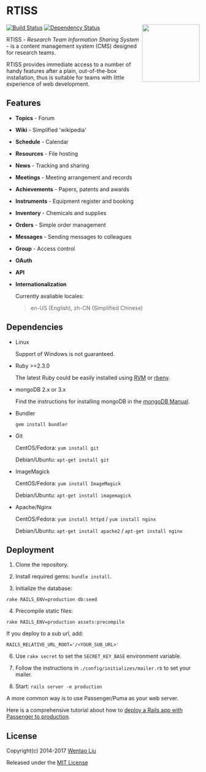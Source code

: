 # RTISS

<img align="right" height="150" src="https://wentaoliu.github.io/rtiss/img/rtiss-logo.svg">

[![Build Status](https://travis-ci.org/wentaoliu/rtiss.svg?branch=master)](https://travis-ci.org/wentaoliu/rtiss)
[![Dependency Status](https://gemnasium.com/wentaoliu/rtiss.svg)](https://gemnasium.com/wentaoliu/rtiss)

RTISS - _Research Team Information Sharing System_ - is a content management system (CMS) designed for research teams.

RTISS provides immediate access to a number of handy features after a plain, out-of-the-box installation, thus is suitable for teams with little experience of web development.

## Features

* __Topics__ - Forum

* __Wiki__ - Simplified 'wikipedia'

* __Schedule__ - Calendar

* __Resources__ - File hosting

* __News__ - Tracking and sharing

* __Meetings__ - Meeting arrangement and records

* __Achievements__ - Papers, patents and awards

* __Instruments__ - Equipment register and booking

* __Inventory__ - Chemicals and supplies

* __Orders__ - Simple order management

* __Messages__ - Sending messages to colleagues

* __Group__ - Access control

* __OAuth__

* __API__

* __Internationalization__

  Currently avaliable locales:
  > en-US (English), zh-CN (Simplified Chinese)

## Dependencies

* Linux

  Support of Windows is not guaranteed.

* Ruby >=2.3.0

  The latest Ruby could be easily installed using [RVM](https://rvm.io/) or [rbenv]( https://github.com/rbenv/rbenv).

* mongoDB 2.x or 3.x

  Find the instructions for installing mongoDB in the [mongoDB Manual](https://docs.mongodb.org/manual/installation).

* Bundler

  `gem install bundler`

* Git

  CentOS/Fedora: `yum install git`

  Debian/Ubuntu: `apt-get install git`

* ImageMagick

  CentOS/Fedora: `yum install ImageMagick`

  Debian/Ubuntu: `apt-get install imagemagick`

* Apache/Nginx

  CentOS/Fedora: `yum install httpd` / `yum install nginx`

  Debian/Ubuntu: `apt-get install apache2` / `apt-get install nginx`

## Deployment

1. Clone the repository.

2. Install required gems: `bundle install`.

3. Initialize the database:

  ```
  rake RAILS_ENV=production db:seed
  ```

4. Precompile static files:

  ```
  rake RAILS_ENV=production assets:precompile
  ```

  If you deploy to a sub url, add:

  ```
  RAILS_RELATIVE_URL_ROOT='/<YOUR_SUB_URL>'
  ```

6. Use `rake secret` to set the `SECRET_KEY_BASE`  environment variable.

7. Follow the instructions in `./config/initializes/mailer.rb` to set your mailer.

8. Start: `rails server -e production`

  A more common way is to use Passenger/Puma as your web server.

  Here is a comprehensive tutorial about how to [deploy a Rails app with Passenger to production](https://www.phusionpassenger.com/library/walkthroughs/deploy/ruby/).

## License

Copyright(c) 2014-2017 [Wentao Liu](https://github.com/wentaoliu)

Released under the [MIT License](http://www.opensource.org/licenses/MIT)
